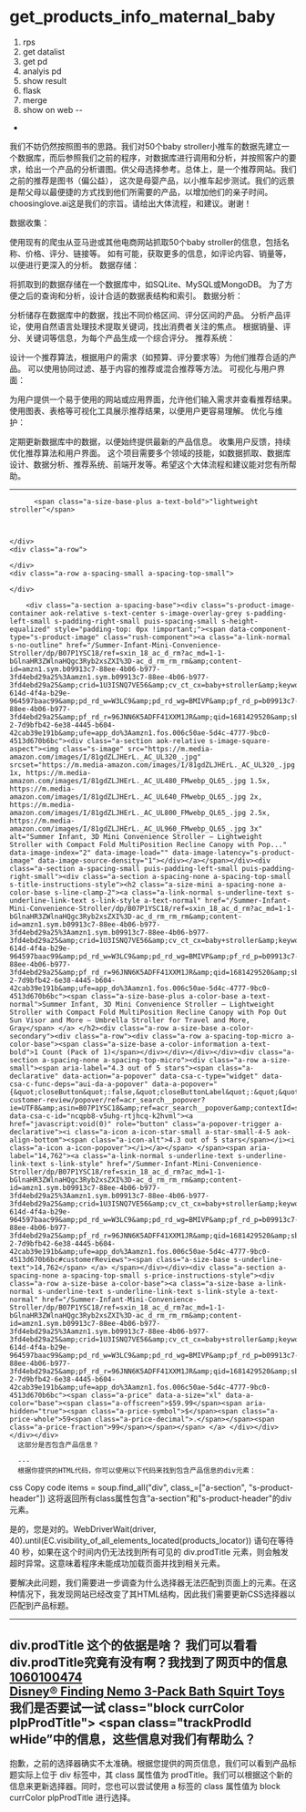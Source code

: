 # get_products_info_maternal_baby

1. rps
2. get datalist
3. get pd
4. analyis pd
5. show result
6. flask
7. merge
8. show on web
--

-
我们不妨仍然按照图书的思路。我们对50个baby stroller小推车的数据先建立一个数据库，而后参照我们之前的程序，对数据库进行调用和分析，并按照客户的要求，给出一个产品的分析谱图。供父母选择参考。总体上，是一个推荐网站。我们之前的推荐是图书（偏公益）， 这次是母婴产品，以小推车起步测试。我们的远景是帮父母以最便捷的方式找到他们所需要的产品，以增加他们的亲子时间。choosinglove.ai这是我们的宗旨。请给出大体流程，和建议。谢谢！


数据收集：

使用现有的爬虫从亚马逊或其他电商网站抓取50个baby stroller的信息，包括名称、价格、评分、链接等。
如有可能，获取更多的信息，如评论内容、销量等，以便进行更深入的分析。
数据存储：

将抓取到的数据存储在一个数据库中，如SQLite、MySQL或MongoDB。
为了方便之后的查询和分析，设计合适的数据表结构和索引。
数据分析：

分析储存在数据库中的数据，找出不同价格区间、评分区间的产品。
分析产品评论，使用自然语言处理技术提取关键词，找出消费者关注的焦点。
根据销量、评分、关键词等信息，为每个产品生成一个综合评分。
推荐系统：

设计一个推荐算法，根据用户的需求（如预算、评分要求等）为他们推荐合适的产品。
可以使用协同过滤、基于内容的推荐或混合推荐等方法。
可视化与用户界面：

为用户提供一个易于使用的网站或应用界面，允许他们输入需求并查看推荐结果。
使用图表、表格等可视化工具展示推荐结果，以便用户更容易理解。
优化与维护：

定期更新数据库中的数据，以便始终提供最新的产品信息。
收集用户反馈，持续优化推荐算法和用户界面。
这个项目需要多个领域的技能，如数据抓取、数据库设计、数据分析、推荐系统、前端开发等。希望这个大体流程和建议能对您有所帮助。

----





  <div class="a-section a-spacing-small s-product-header">
    <div class="a-row">
      
        
        
          <span class="a-size-base-plus a-text-bold">"lightweight stroller"</span>
        
        
      
    </div>
    <div class="a-row">
      
    </div>
    <div class="a-row a-spacing-small a-spacing-top-small">
      
    </div>
  </div>


<div class="s-card-container s-overflow-hidden aok-relative s-expand-last-child s-card-drop-shadow" style="margin-top: 0px !important;">
  
    
      
      
        <div class="a-section a-spacing-base"><div class="s-product-image-container aok-relative s-text-center s-image-overlay-grey s-padding-left-small s-padding-right-small puis-spacing-small s-height-equalized" style="padding-top: 0px !important;"><span data-component-type="s-product-image" class="rush-component"><a class="a-link-normal s-no-outline" href="/Summer-Infant-Mini-Convenience-Stroller/dp/B07P1YSC18/ref=sxin_18_ac_d_rm?ac_md=1-1-bGlnaHR3ZWlnaHQgc3Ryb2xsZXI%3D-ac_d_rm_rm_rm&amp;content-id=amzn1.sym.b09913c7-88ee-4b06-b977-3fd4ebd29a25%3Aamzn1.sym.b09913c7-88ee-4b06-b977-3fd4ebd29a25&amp;crid=1U3ISNQ7VE56&amp;cv_ct_cx=baby+stroller&amp;keywords=baby+stroller&amp;pd_rd_i=B07P1YSC18&amp;pd_rd_r=607c0a4d-614d-4f4a-b29e-964597baac99&amp;pd_rd_w=W3LC9&amp;pd_rd_wg=BMIVP&amp;pf_rd_p=b09913c7-88ee-4b06-b977-3fd4ebd29a25&amp;pf_rd_r=96JNN6K5ADFF41XXM1JR&amp;qid=1681429520&amp;sbo=RZvfv%2F%2FHxDF%2BO5021pAnSA%3D%3D&amp;sprefix=baby+scroller%2Caps%2C143&amp;sr=1-2-7d9bfb42-6e38-4445-b604-42cab39e191b&amp;ufe=app_do%3Aamzn1.fos.006c50ae-5d4c-4777-9bc0-4513d670b6bc"><div class="a-section aok-relative s-image-square-aspect"><img class="s-image" src="https://m.media-amazon.com/images/I/81gdZLJHErL._AC_UL320_.jpg" srcset="https://m.media-amazon.com/images/I/81gdZLJHErL._AC_UL320_.jpg 1x, https://m.media-amazon.com/images/I/81gdZLJHErL._AC_UL480_FMwebp_QL65_.jpg 1.5x, https://m.media-amazon.com/images/I/81gdZLJHErL._AC_UL640_FMwebp_QL65_.jpg 2x, https://m.media-amazon.com/images/I/81gdZLJHErL._AC_UL800_FMwebp_QL65_.jpg 2.5x, https://m.media-amazon.com/images/I/81gdZLJHErL._AC_UL960_FMwebp_QL65_.jpg 3x" alt="Summer Infant, 3D Mini Convenience Stroller – Lightweight Stroller with Compact Fold MultiPosition Recline Canopy with Pop..." data-image-index="2" data-image-load="" data-image-latency="s-product-image" data-image-source-density="1"></div></a></span></div><div class="a-section a-spacing-small puis-padding-left-small puis-padding-right-small"><div class="a-section a-spacing-none a-spacing-top-small s-title-instructions-style"><h2 class="a-size-mini a-spacing-none a-color-base s-line-clamp-2"><a class="a-link-normal s-underline-text s-underline-link-text s-link-style a-text-normal" href="/Summer-Infant-Mini-Convenience-Stroller/dp/B07P1YSC18/ref=sxin_18_ac_d_rm?ac_md=1-1-bGlnaHR3ZWlnaHQgc3Ryb2xsZXI%3D-ac_d_rm_rm_rm&amp;content-id=amzn1.sym.b09913c7-88ee-4b06-b977-3fd4ebd29a25%3Aamzn1.sym.b09913c7-88ee-4b06-b977-3fd4ebd29a25&amp;crid=1U3ISNQ7VE56&amp;cv_ct_cx=baby+stroller&amp;keywords=baby+stroller&amp;pd_rd_i=B07P1YSC18&amp;pd_rd_r=607c0a4d-614d-4f4a-b29e-964597baac99&amp;pd_rd_w=W3LC9&amp;pd_rd_wg=BMIVP&amp;pf_rd_p=b09913c7-88ee-4b06-b977-3fd4ebd29a25&amp;pf_rd_r=96JNN6K5ADFF41XXM1JR&amp;qid=1681429520&amp;sbo=RZvfv%2F%2FHxDF%2BO5021pAnSA%3D%3D&amp;sprefix=baby+scroller%2Caps%2C143&amp;sr=1-2-7d9bfb42-6e38-4445-b604-42cab39e191b&amp;ufe=app_do%3Aamzn1.fos.006c50ae-5d4c-4777-9bc0-4513d670b6bc"><span class="a-size-base-plus a-color-base a-text-normal">Summer Infant, 3D Mini Convenience Stroller – Lightweight Stroller with Compact Fold MultiPosition Recline Canopy with Pop Out Sun Visor and More – Umbrella Stroller for Travel and More, Gray</span> </a> </h2><div class="a-row a-size-base a-color-secondary"><div class="a-row"><div class="a-row a-spacing-top-micro a-color-base"><span class="a-size-base a-color-information a-text-bold">1 Count (Pack of 1)</span></div></div></div></div><div class="a-section a-spacing-none a-spacing-top-micro"><div class="a-row a-size-small"><span aria-label="4.3 out of 5 stars"><span class="a-declarative" data-action="a-popover" data-csa-c-type="widget" data-csa-c-func-deps="aui-da-a-popover" data-a-popover="{&quot;closeButton&quot;:false,&quot;closeButtonLabel&quot;:&quot;&quot;,&quot;position&quot;:&quot;triggerBottom&quot;,&quot;popoverLabel&quot;:&quot;&quot;,&quot;url&quot;:&quot;/review/widgets/average-customer-review/popover/ref=acr_search__popover?ie=UTF8&amp;asin=B07P1YSC18&amp;ref=acr_search__popover&amp;contextId=search&quot;}" data-csa-c-id="ncqpb8-v5uhg-rtjhcq-k2hvml"><a href="javascript:void(0)" role="button" class="a-popover-trigger a-declarative"><i class="a-icon a-icon-star-small a-star-small-4-5 aok-align-bottom"><span class="a-icon-alt">4.3 out of 5 stars</span></i><i class="a-icon a-icon-popover"></i></a></span> </span><span aria-label="14,762"><a class="a-link-normal s-underline-text s-underline-link-text s-link-style" href="/Summer-Infant-Mini-Convenience-Stroller/dp/B07P1YSC18/ref=sxin_18_ac_d_rm?ac_md=1-1-bGlnaHR3ZWlnaHQgc3Ryb2xsZXI%3D-ac_d_rm_rm_rm&amp;content-id=amzn1.sym.b09913c7-88ee-4b06-b977-3fd4ebd29a25%3Aamzn1.sym.b09913c7-88ee-4b06-b977-3fd4ebd29a25&amp;crid=1U3ISNQ7VE56&amp;cv_ct_cx=baby+stroller&amp;keywords=baby+stroller&amp;pd_rd_i=B07P1YSC18&amp;pd_rd_r=607c0a4d-614d-4f4a-b29e-964597baac99&amp;pd_rd_w=W3LC9&amp;pd_rd_wg=BMIVP&amp;pf_rd_p=b09913c7-88ee-4b06-b977-3fd4ebd29a25&amp;pf_rd_r=96JNN6K5ADFF41XXM1JR&amp;qid=1681429520&amp;sbo=RZvfv%2F%2FHxDF%2BO5021pAnSA%3D%3D&amp;sprefix=baby+scroller%2Caps%2C143&amp;sr=1-2-7d9bfb42-6e38-4445-b604-42cab39e191b&amp;ufe=app_do%3Aamzn1.fos.006c50ae-5d4c-4777-9bc0-4513d670b6bc#customerReviews"><span class="a-size-base s-underline-text">14,762</span> </a> </span></div></div><div class="a-section a-spacing-none a-spacing-top-small s-price-instructions-style"><div class="a-row a-size-base a-color-base"><a class="a-size-base a-link-normal s-underline-text s-underline-link-text s-link-style a-text-normal" href="/Summer-Infant-Mini-Convenience-Stroller/dp/B07P1YSC18/ref=sxin_18_ac_d_rm?ac_md=1-1-bGlnaHR3ZWlnaHQgc3Ryb2xsZXI%3D-ac_d_rm_rm_rm&amp;content-id=amzn1.sym.b09913c7-88ee-4b06-b977-3fd4ebd29a25%3Aamzn1.sym.b09913c7-88ee-4b06-b977-3fd4ebd29a25&amp;crid=1U3ISNQ7VE56&amp;cv_ct_cx=baby+stroller&amp;keywords=baby+stroller&amp;pd_rd_i=B07P1YSC18&amp;pd_rd_r=607c0a4d-614d-4f4a-b29e-964597baac99&amp;pd_rd_w=W3LC9&amp;pd_rd_wg=BMIVP&amp;pf_rd_p=b09913c7-88ee-4b06-b977-3fd4ebd29a25&amp;pf_rd_r=96JNN6K5ADFF41XXM1JR&amp;qid=1681429520&amp;sbo=RZvfv%2F%2FHxDF%2BO5021pAnSA%3D%3D&amp;sprefix=baby+scroller%2Caps%2C143&amp;sr=1-2-7d9bfb42-6e38-4445-b604-42cab39e191b&amp;ufe=app_do%3Aamzn1.fos.006c50ae-5d4c-4777-9bc0-4513d670b6bc"><span class="a-price" data-a-size="xl" data-a-color="base"><span class="a-offscreen">$59.99</span><span aria-hidden="true"><span class="a-price-symbol">$</span><span class="a-price-whole">59<span class="a-price-decimal">.</span></span><span class="a-price-fraction">99</span></span></span> </a> </div></div></div></div>
      这部分是否包含产品信息？

      ---
      根据你提供的HTML代码，你可以使用以下代码来找到包含产品信息的div元素：

css
Copy code
items = soup.find_all("div", class_=["a-section", "s-product-header"])
这将返回所有class属性包含"a-section"和"s-product-header"的div元素。

是的，您是对的。WebDriverWait(driver, 40).until(EC.visibility_of_all_elements_located(products_locator)) 语句在等待 40 秒，如果在这个时间内仍无法找到所有可见的 div.prodTitle 元素，则会触发超时异常。这意味着程序未能成功加载页面并找到相关元素。

要解决此问题，我们需要进一步调查为什么选择器无法匹配到页面上的元素。在这种情况下，我发现网站已经改变了其HTML结构，因此我们需要更新CSS选择器以匹配到产品标题。


----
div.prodTitle 这个的依据是啥？ 我们可以看看div.prodTitle究竟有没有啊？我找到了网页中的信息 <a target="_top" href="https://www.buybuybaby.com/store/product/disney-finding-nemo-3-pack-bath-squirt-toys/1060100474?keyword=toy" data-test="plpVariant" data-search-replace="src" class="block currColor plpProdTitle"> <span class="trackProdId wHide">1060100474</span> <div class="prodTitle trackName">Disney® Finding Nemo 3-Pack Bath Squirt Toys</div> </a>    我们是否要试一试
class="block currColor plpProdTitle"> <span class="trackProdId wHide”中的信息，这些信息对我们有帮助么？
---
抱歉，之前的选择器确实不太准确。根据您提供的网页信息，我们可以看到产品标题实际上位于 div 标签中，其 class 属性值为 prodTitle。我们可以根据这个新的信息来更新选择器。同时，您也可以尝试使用 a 标签的 class 属性值为 block currColor plpProdTitle 进行选择。

